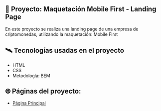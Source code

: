 ## 📱 Proyecto: Maquetación Mobile First - Landing Page

En este proyecto se realiza una landing page de una empresa de criptomonedas, utilizando la maquetación: Mobile First


## 🛰️ Tecnologías usadas en el proyecto
* HTML
* CSS
* Metodología: BEM

## 🌐 Páginas del proyecto:
* [Página Principal](https://fredo-code.github.io/Proyecto_Responsive_Mobile_First/index.html "página principal")